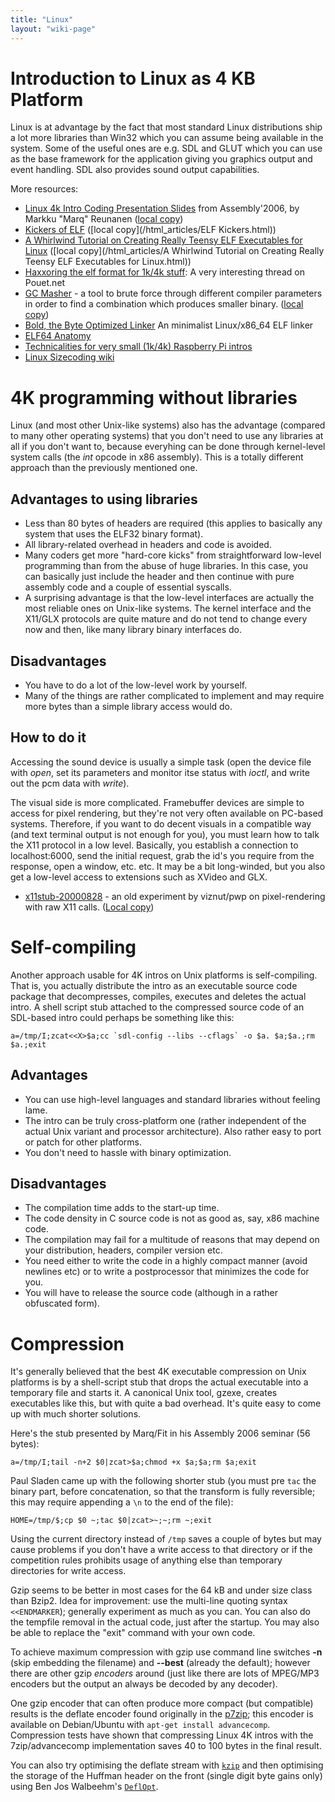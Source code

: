 ```yaml
---
title: "Linux"
layout: "wiki-page"
---
```


# Introduction to Linux as 4 KB Platform

Linux is at advantage by the fact that most standard Linux distributions ship a lot more libraries than Win32 which you can assume being available in the system. Some of the useful ones are e.g. SDL and GLUT which you can use as the base framework for the application giving you graphics output and event handling. SDL also provides sound output capabilities.

More resources:

*   [Linux 4k Intro Coding Presentation Slides](http://ftp.kameli.net/pub/fit/misc/presis_asm06.pdf "http://ftp.kameli.net/pub/fit/misc/presis asm06.pdf") from Assembly'2006, by Markku "Marq" Reunanen ([local copy](https://files.scene.org/view/resources/in4k/linux_4k_intro_coding_asm06.pdf))
*   [Kickers of ELF](http://www.muppetlabs.com/~breadbox/software/elfkickers.html "http://www.muppetlabs.com/~breadbox/software/elfkickers.html") ([local copy](/html_articles/ELF Kickers.html))
*   [A Whirlwind Tutorial on Creating Really Teensy ELF Executables for Linux](http://www.muppetlabs.com/~breadbox/software/tiny/teensy.html "http://www.muppetlabs.com/~breadbox/software/tiny/teensy.html") ([local copy](/html_articles/A Whirlwind Tutorial on Creating Really Teensy ELF Executables for Linux.html))
*   [Haxxoring the elf format for 1k/4k stuff](http://www.pouet.net/topic.php?which=5392 "http://www.pouet.net/topic.php?which=5392"): A very interesting thread on Pouet.net
*   [GC Masher](http://ftp.kameli.net/pub/fit/misc/gcmasher11082005.tar.gz "http://ftp.kameli.net/pub/fit/misc/gcmasher11082005.tar.gz") - a tool to brute force through different compiler parameters in order to find a combination which produces smaller binary. ([local copy](https://files.scene.org/view/resources/in4k/gcmasher11082005.tar.gz))
*   [Bold, the Byte Optimized Linker](http://www.alrj.org/projects/bold/ "http://www.alrj.org/projects/bold/") An minimalist Linux/x86_64 ELF linker
*   [ELF64 Anatomy](/index.php?title=ELF64_Anatomy "ELF64 Anatomy")
*   [Technicalities for very small (1k/4k) Raspberry Pi intros](http://www.pouet.net/topic.php?which=10915)
*   [Linux Sizecoding wiki](https://pcy.be/lsc-wiki.html)

# 4K programming without libraries

Linux (and most other Unix-like systems) also has the advantage (compared to many other operating systems) that you don't need to use any libraries at all if you don't want to, because everyhing can be done through kernel-level system calls (the _int_ opcode in x86 assembly). This is a totally different approach than the previously mentioned one.

## Advantages to using libraries

*   Less than 80 bytes of headers are required (this applies to basically any system that uses the ELF32 binary format).
*   All library-related overhead in headers and code is avoided.
*   Many coders get more "hard-core kicks" from straightforward low-level programming than from the abuse of huge libraries. In this case, you can basically just include the header and then continue with pure assembly code and a couple of essential syscalls.
*   A surprising advantage is that the low-level interfaces are actually the most reliable ones on Unix-like systems. The kernel interface and the X11/GLX protocols are quite mature and do not tend to change every now and then, like many library binary interfaces do.

## Disadvantages

*   You have to do a lot of the low-level work by yourself.
*   Many of the things are rather complicated to implement and may require more bytes than a simple library access would do.

## How to do it

Accessing the sound device is usually a simple task (open the device file with _open_, set its parameters and monitor itse status with _ioctl_, and write out the pcm data with _write_).

The visual side is more complicated. Framebuffer devices are simple to access for pixel rendering, but they're not very often available on PC-based systems. Therefore, if you want to do decent visuals in a compatible way (and text terminal output is not enough for you), you must learn how to talk the X11 protocol in a low level. Basically, you establish a connection to localhost:6000, send the initial request, grab the id's you require from the response, open a window, etc. etc. It may be a bit long-winded, but you also get a low-level access to extensions such as XVideo and GLX.

*   [x11stub-20000828](http://www.pelulamu.net/pwp/x11stub-20000828.tar.gz "http://www.pelulamu.net/pwp/x11stub-20000828.tar.gz") - an old experiment by viznut/pwp on pixel-rendering with raw X11 calls. ([Local copy](ftp://ftp.untergrund.net/users/in4kadmin/files/x11stub-20000828.tar.gz "ftp://ftp.untergrund.net/users/in4kadmin/files/x11stub-20000828.tar.gz"))

# Self-compiling

Another approach usable for 4K intros on Unix platforms is self-compiling. That is, you actually distribute the intro as an executable source code package that decompresses, compiles, executes and deletes the actual intro. A shell script stub attached to the compressed source code of an SDL-based intro could perhaps be something like this:

```
a=/tmp/I;zcat<<X>$a;cc `sdl-config --libs --cflags` -o $a. $a;$a.;rm $a.;exit
```

## Advantages

*   You can use high-level languages and standard libraries without feeling lame.
*   The intro can be truly cross-platform one (rather independent of the actual Unix variant and processor architecture). Also rather easy to port or patch for other platforms.
*   You don't need to hassle with binary optimization.

## Disadvantages

*   The compilation time adds to the start-up time.
*   The code density in C source code is not as good as, say, x86 machine code.
*   The compilation may fail for a multitude of reasons that may depend on your distribution, headers, compiler version etc.
*   You need either to write the code in a highly compact manner (avoid newlines etc) or to write a postprocessor that minimizes the code for you.
*   You will have to release the source code (although in a rather obfuscated form).

# Compression

It's generally believed that the best 4K executable compression on Unix platforms is by a shell-script stub that drops the actual executable into a temporary file and starts it. A canonical Unix tool, gzexe, creates executables like this, but with quite a bad overhead. It's quite easy to come up with much shorter solutions.

Here's the stub presented by Marq/Fit in his Assembly 2006 seminar (56 bytes):

```
a=/tmp/I;tail -n+2 $0|zcat>$a;chmod +x $a;$a;rm $a;exit
```

Paul Sladen came up with the following shorter stub (you must pre `tac` the binary part, before concatenation, so that the transform is fully reversible; this may require appending a `\n` to the end of the file):

```
HOME=/tmp/$;cp $0 ~;tac $0|zcat>~;~;rm ~;exit
```

Using the current directory instead of `/tmp` saves a couple of bytes but may cause problems if you don't have a write access to that directory or if the competition rules prohibits usage of anything else than temporary directories for write access.

Gzip seems to be better in most cases for the 64 kB and under size class than Bzip2\. Idea for improvement: use the multi-line quoting syntax `<<ENDMARKER`); generally experiment as much as you can. You can also do the tempfile removal in the actual code, just after the startup. You may also be able to replace the "exit" command with your own code.

To achieve maximum compression with gzip use command line switches **-n** (skip embedding the filename) and **--best** (already the default); however there are other gzip _encoders_ around (just like there are lots of MPEG/MP3 encoders but the output an always be decoded by any decoder).

One gzip encoder that can often produce more compact (but compatible) results is the deflate encoder found originally in the [p7zip](http://p7zip.sourceforge.net/ "http://p7zip.sourceforge.net/"); this encoder is available on Debian/Ubuntu with `apt-get install advancecomp`. Compression tests have shown that compressing Linux 4K intros with the 7zip/advancecomp implementation saves 40 to 100 bytes in the final result.

You can also try optimising the deflate stream with [`kzip`](http://www.jonof.id.au/index.php?p=kenutils "http://www.jonof.id.au/index.php?p=kenutils") and then optimising the storage of the Huffman header on the front (single digit byte gains only) using Ben Jos Walbeehm's [`DeflOpt`](http://www.walbeehm.com/download/ "http://www.walbeehm.com/download/").
